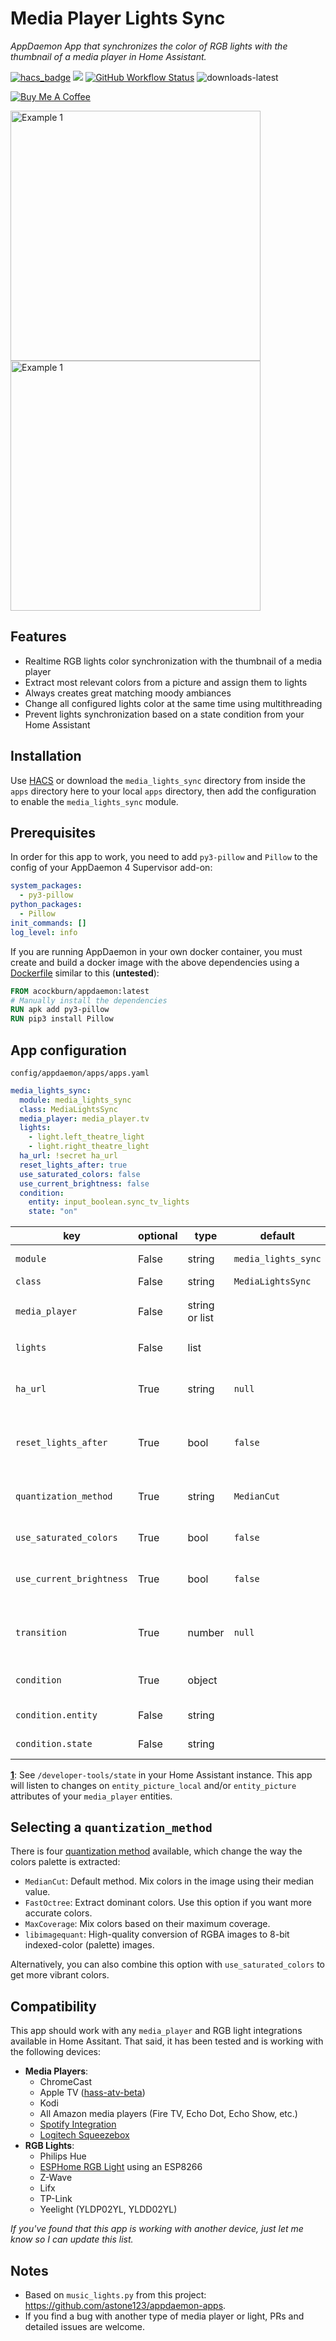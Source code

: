 # Media Player Lights Sync

_AppDaemon App that synchronizes the color of RGB lights with the thumbnail of a media player in Home Assistant._

[![hacs_badge](https://img.shields.io/badge/HACS-Default-orange.svg?style=for-the-badge)](https://github.com/custom-components/hacs) [![](https://img.shields.io/github/release/ericmatte/ad-media-lights-sync/all.svg?style=for-the-badge)](https://github.com/ericmatte/ad-media-lights-sync/releases) [![GitHub Workflow Status](https://img.shields.io/github/workflow/status/ericmatte/ad-media-lights-sync/Tests?style=for-the-badge)](https://github.com/ericmatte/ad-media-lights-sync/actions) ![downloads-latest](https://img.shields.io/github/downloads/ericmatte/ad-media-lights-sync/total?style=for-the-badge)

<a href="https://www.buymeacoffee.com/ericmatte" target="_blank"><img src="https://www.buymeacoffee.com/assets/img/custom_images/orange_img.png" alt="Buy Me A Coffee" style="height: auto !important;width: auto !important;" ></a>

<img src="https://github.com/ericmatte/ad-media-lights-sync/raw/master/examples/example-1.jpg" alt="Example 1" width="400"> <img src="https://github.com/ericmatte/ad-media-lights-sync/raw/master/examples/example-2.jpg" alt="Example 1" width="400">

## Features

- Realtime RGB lights color synchronization with the thumbnail of a media player
- Extract most relevant colors from a picture and assign them to lights
- Always creates great matching moody ambiances
- Change all configured lights color at the same time using multithreading
- Prevent lights synchronization based on a state condition from your Home Assistant

## Installation

Use [HACS](https://hacs.xyz/) or download the `media_lights_sync` directory from inside the `apps` directory here to your local `apps` directory, then add the configuration to enable the `media_lights_sync` module.

## Prerequisites

In order for this app to work, you need to add `py3-pillow` and `Pillow` to the config of your AppDaemon 4 Supervisor add-on:

```yaml
system_packages:
  - py3-pillow
python_packages:
  - Pillow
init_commands: []
log_level: info
```

If you are running AppDaemon in your own docker container, you must create and build a docker image with the above dependencies using a [Dockerfile](https://docs.docker.com/engine/reference/builder/) similar to this (**untested**):

```Dockerfile
FROM acockburn/appdaemon:latest
# Manually install the dependencies
RUN apk add py3-pillow
RUN pip3 install Pillow
```

## App configuration

`config/appdaemon/apps/apps.yaml`

```yaml
media_lights_sync:
  module: media_lights_sync
  class: MediaLightsSync
  media_player: media_player.tv
  lights:
    - light.left_theatre_light
    - light.right_theatre_light
  ha_url: !secret ha_url
  reset_lights_after: true
  use_saturated_colors: false
  use_current_brightness: false
  condition:
    entity: input_boolean.sync_tv_lights
    state: "on"
```

| key                      | optional | type           | default             | description                                                                                                                 |
| ------------------------ | -------- | -------------- | ------------------- | --------------------------------------------------------------------------------------------------------------------------- |
| `module`                 | False    | string         | `media_lights_sync` | The module name of the app.                                                                                                 |
| `class`                  | False    | string         | `MediaLightsSync`   | The name of the Class.                                                                                                      |
| `media_player`           | False    | string or list |                     | The entity_id(s) of the media player(s) to sync from<sup id="ha-url">[1](#ha-url-note)</sup>.                               |
| `lights`                 | False    | list           |                     | The list of all the lights entity_id to sync to.                                                                            |
| `ha_url`                 | True     | string         | `null`              | The URL to your Home Assistant. Examples: `https://my-ha.duckdns.org`, `http://192.168.1.123:8123`.                         |
| `reset_lights_after`     | True     | bool           | `false`             | Reset lights to their initial state after turning off a `medial_player`. Will not reset lights if `false`.                  |
| `quantization_method`    | True     | string         | `MedianCut`         | Supports `MedianCut`, `FastOctree`, `MaxCoverage` and `libimagequant`. More info [below](#selecting-a-quantization_method). |
| `use_saturated_colors`   | True     | bool           | `false`             | Increase the saturation and brightness of the colors.                                                                       |
| `use_current_brightness` | True     | bool           | `false`             | Do not change lights brightness. If `false`, it will always sets all lights to maximum brightness.                          |
| `transition`             | True     | number         | `null`              | Number that represents the time (in seconds) the light should take to transition to new states.                             |
| `condition`              | True     | object         |                     | Sync lights only if the state of the condition entity is valid.                                                             |
| `condition.entity`       | False    | string         |                     | The entity_id of the condition.                                                                                             |
| `condition.state`        | False    | string         |                     | The state to match in order for the lights to sync.                                                                         |

<b id="ha-url-note">[1](#ha-url)</b>: See `/developer-tools/state` in your Home Assistant instance. This app will listen to changes on `entity_picture_local` and/or `entity_picture` attributes of your `media_player` entities.

## Selecting a `quantization_method`

There is four [quantization method](https://pillow.readthedocs.io/en/stable/reference/Image.html?highlight=getpalette#quantization-methods) available, which change the way the colors palette is extracted:

- `MedianCut`: Default method. Mix colors in the image using their median value.
- `FastOctree`: Extract dominant colors. Use this option if you want more accurate colors.
- `MaxCoverage`: Mix colors based on their maximum coverage.
- `libimagequant`: High-quality conversion of RGBA images to 8-bit indexed-color (palette) images.

Alternatively, you can also combine this option with `use_saturated_colors` to get more vibrant colors.

## Compatibility

This app should work with any `media_player` and RGB light integrations available in Home Assitant.
That said, it has been tested and is working with the following devices:

- **Media Players**:
  - ChromeCast
  - Apple TV ([hass-atv-beta](https://github.com/postlund/hass-atv-beta))
  - Kodi
  - All Amazon media players (Fire TV, Echo Dot, Echo Show, etc.)
  - [Spotify Integration](https://www.home-assistant.io/integrations/spotify/)
  - [Logitech Squeezebox](https://www.home-assistant.io/integrations/squeezebox/)
- **RGB Lights**:
  - Philips Hue
  - [ESPHome RGB Light](https://esphome.io/components/light/rgb.html) using an ESP8266
  - Z-Wave
  - Lifx
  - TP-Link
  - Yeelight (YLDP02YL, YLDD02YL)

_If you've found that this app is working with another device, just let me know so I can update this list._

## Notes

- Based on `music_lights.py` from this project: https://github.com/astone123/appdaemon-apps.
- If you find a bug with another type of media player or light, PRs and detailed issues are welcome.
